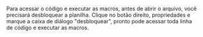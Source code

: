 Para acessar o código e executar as macros, antes de abrir o arquivo, você precisará desbloquear a planilha. Clique no botão direito, propriedades e marque a caixa de diálogo "desbloquear", pronto pode acessar toda linha de código e executar as macros.

